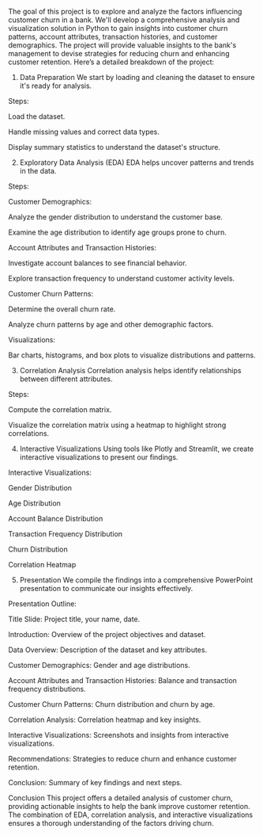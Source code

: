 The goal of this project is to explore and analyze the factors influencing customer churn in a bank. We'll develop a comprehensive analysis and visualization solution in Python to gain insights into customer churn patterns, account attributes, transaction histories, and customer demographics. The project will provide valuable insights to the bank's management to devise strategies for reducing churn and enhancing customer retention. Here’s a detailed breakdown of the project:

1. Data Preparation
We start by loading and cleaning the dataset to ensure it's ready for analysis.

Steps:

Load the dataset.

Handle missing values and correct data types.

Display summary statistics to understand the dataset's structure.

2. Exploratory Data Analysis (EDA)
EDA helps uncover patterns and trends in the data.

Steps:

Customer Demographics:

Analyze the gender distribution to understand the customer base.

Examine the age distribution to identify age groups prone to churn.

Account Attributes and Transaction Histories:

Investigate account balances to see financial behavior.

Explore transaction frequency to understand customer activity levels.

Customer Churn Patterns:

Determine the overall churn rate.

Analyze churn patterns by age and other demographic factors.

Visualizations:

Bar charts, histograms, and box plots to visualize distributions and patterns.

3. Correlation Analysis
Correlation analysis helps identify relationships between different attributes.

Steps:

Compute the correlation matrix.

Visualize the correlation matrix using a heatmap to highlight strong correlations.

4. Interactive Visualizations
Using tools like Plotly and Streamlit, we create interactive visualizations to present our findings.

Interactive Visualizations:

Gender Distribution

Age Distribution

Account Balance Distribution

Transaction Frequency Distribution

Churn Distribution

Correlation Heatmap

5. Presentation
We compile the findings into a comprehensive PowerPoint presentation to communicate our insights effectively.

Presentation Outline:

Title Slide: Project title, your name, date.

Introduction: Overview of the project objectives and dataset.

Data Overview: Description of the dataset and key attributes.

Customer Demographics: Gender and age distributions.

Account Attributes and Transaction Histories: Balance and transaction frequency distributions.

Customer Churn Patterns: Churn distribution and churn by age.

Correlation Analysis: Correlation heatmap and key insights.

Interactive Visualizations: Screenshots and insights from interactive visualizations.

Recommendations: Strategies to reduce churn and enhance customer retention.

Conclusion: Summary of key findings and next steps.

Conclusion
This project offers a detailed analysis of customer churn, providing actionable insights to help the bank improve customer retention. The combination of EDA, correlation analysis, and interactive visualizations ensures a thorough understanding of the factors driving churn.
